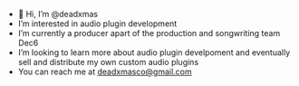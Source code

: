 - 👋 Hi, I’m @deadxmas
- I’m interested in audio plugin development
- I’m currently a producer apart of the production and songwriting team Dec6
- I’m looking to learn more about audio plugin develpoment and eventually sell and distribute my own custom audio plugins
- You can reach me at deadxmasco@gmail.com
